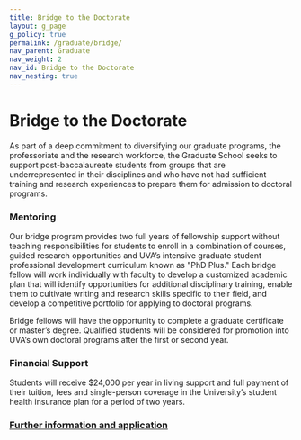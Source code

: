 ```yaml
---
title: Bridge to the Doctorate
layout: g_page
g_policy: true
permalink: /graduate/bridge/
nav_parent: Graduate
nav_weight: 2
nav_id: Bridge to the Doctorate
nav_nesting: true
---
```


<h1 class="mb-4">Bridge to the Doctorate</h1>

As part of a deep commitment to diversifying our graduate programs, the professoriate and the research workforce, the Graduate School seeks to support post-baccalaureate students from groups that are underrepresented in their disciplines and who have not had sufficient training and research experiences to prepare them for admission to doctoral programs.

<h3 class="mb-4 mt-3">Mentoring</h3>

Our bridge program provides two full years of fellowship support without teaching responsibilities for students to enroll in a combination of courses, guided research opportunities and UVA’s intensive graduate student professional development curriculum known as "PhD Plus." Each bridge fellow will work individually with faculty to develop a customized academic plan that will identify opportunities for additional disciplinary training, enable them to cultivate writing and research skills specific to their field, and develop a competitive portfolio for applying to doctoral programs.

Bridge fellows will have the opportunity to complete a graduate certificate or master’s degree. Qualified students will be considered for promotion into UVA’s own doctoral programs after the first or second year.

<h3 class="mb-4 mt-3">Financial Support</h3>

Students will receive $24,000 per year in living support and full payment of their tuition, fees and single-person coverage in the University’s student health insurance plan for a period of two years.




<h3 class="mt-3"><a href="https://graduate.as.virginia.edu/bridge-doctorate">Further information and application</a></h3>
